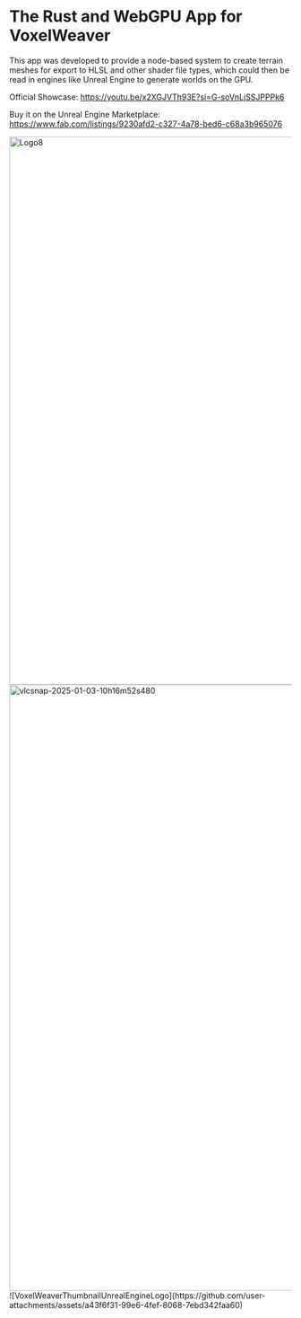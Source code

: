 # **The Rust and WebGPU App for VoxelWeaver**

This app was developed to provide a node-based system to create terrain meshes for export to HLSL and other shader file types, which could then be read in engines like Unreal Engine to generate worlds on the GPU.

Official Showcase: https://youtu.be/x2XGJVTh93E?si=G-soVnLjSSJPPPk6

Buy it on the Unreal Engine Marketplace: https://www.fab.com/listings/9230afd2-c327-4a78-bed6-c68a3b965076


<img width="978" height="977" alt="Logo8" src="https://github.com/user-attachments/assets/b8e1aa22-4107-465b-8e1c-53a632694c1f" />
<img width="1920" height="1080" alt="vlcsnap-2025-01-03-10h16m52s480" src="https://github.com/user-attachments/assets/062a1b78-0d75-4659-a54e-90fae7a4aebc" />
![VoxelWeaverThumbnailUnrealEngineLogo](https://github.com/user-attachments/assets/a43f6f31-99e6-4fef-8068-7ebd342faa60)
